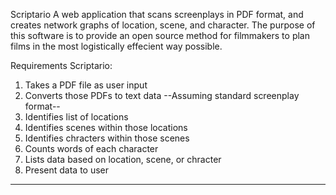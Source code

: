 Scriptario
A web application that scans screenplays in PDF format,
and creates network graphs of location, scene, and character.
The purpose of this software is to provide an open source method
for filmmakers to plan films in the most logistically effecient way possible.

Requirements
Scriptario:
1. Takes a PDF file as user input
2. Converts those PDFs to text data
--Assuming standard screenplay format--
3. Identifies list of locations
4. Identifies scenes within those locations
5. Identifies chracters within those scenes
6. Counts words of each character
7. Lists data based on location, scene, or chracter
8. Present data to user
----------------------------------------------------

